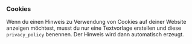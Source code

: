 ### Cookies
Wenn du einen Hinweis zu Verwendung von Cookies auf deiner Website anzeigen möchtest, musst du nur eine Textvorlage erstellen und diese `privacy_policy` benennen. Der Hinweis wird dann automatisch erzeugt.